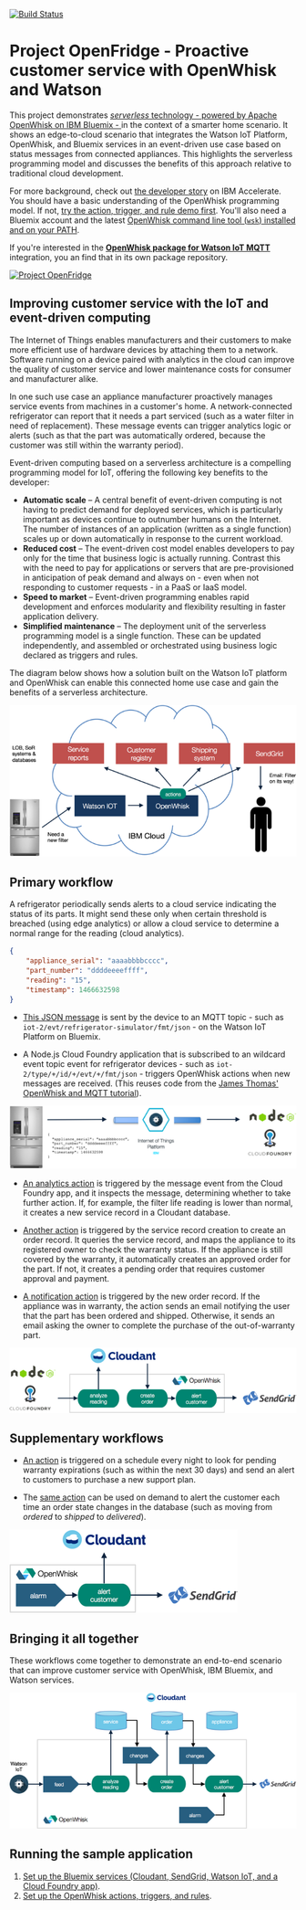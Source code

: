 [![Build Status](https://travis-ci.org/krook/openfridge.svg?branch=master)](https://travis-ci.org/krook/openfridge)

# Project OpenFridge - Proactive customer service with OpenWhisk and Watson

This project demonstrates [_serverless_ technology - powered by Apache OpenWhisk on IBM Bluemix - ](https://developer.ibm.com/opentech/2016/09/06/what-makes-serverless-attractive/) in the context of a smarter home scenario. It shows an edge-to-cloud scenario that integrates the Watson IoT Platform, OpenWhisk, and Bluemix services in an event-driven use case based on status messages from connected appliances. This highlights the serverless programming model and discusses the benefits of this approach relative to traditional cloud development.

For more background, check out [the developer story](https://developer.ibm.com/accelerate/journey/openfridge/) on IBM Accelerate. You should have a basic understanding of the OpenWhisk programming model. If not, [try the action, trigger, and rule demo first](https://github.com/IBM/openwhisk-action-trigger-rule). You'll also need a Bluemix account and the latest [OpenWhisk command line tool (`wsk`) installed and on your PATH](https://github.com/IBM/openwhisk-action-trigger-rule/blob/master/docs/OPENWHISK.md).

If you're interested in the **[OpenWhisk package for Watson IoT MQTT](https://github.com/krook/openwhisk-package-mqtt-watson)** integration, you an find that in its own package repository.

[![Project OpenFridge](https://img.youtube.com/vi/0Sl4rWZYo8w/0.jpg)](https://www.youtube.com/watch?v=0Sl4rWZYo8w)

## Improving customer service with the IoT and event-driven computing

The Internet of Things enables manufacturers and their customers to make more efficient use of hardware devices by attaching them to a network. Software running on a device paired with analytics in the cloud can improve the quality of customer service and lower maintenance costs for consumer and manufacturer alike.

In one such use case an appliance manufacturer proactively manages service events from machines in a customer's home. A network-connected refrigerator can report that it needs a part serviced (such as a water filter in need of replacement). These message events can trigger analytics logic or alerts (such as that the part was automatically ordered, because the customer was still within the warranty period).

Event-driven computing based on a serverless architecture is a compelling programming model for IoT, offering the following key benefits to the developer:

- **Automatic scale** – A central benefit of event-driven computing is not having to predict demand for deployed services, which is particularly important as devices continue to outnumber humans on the Internet. The number of instances of an application (written as a single function) scales up or down automatically in response to the current workload.
- **Reduced cost** – The event-driven cost model enables developers to pay only for the time that business logic is actually running. Contrast this with the need to pay for applications or servers that are pre-provisioned in anticipation of peak demand and always on - even when not responding to customer requests - in a PaaS or IaaS model.
- **Speed to market** – Event-driven programming enables rapid development and enforces modularity and flexibility resulting in faster application delivery.
- **Simplified maintenance** – The deployment unit of the serverless programming model is a single function. These can be updated independently, and assembled or orchestrated using business logic declared as triggers and rules.

The diagram below shows how a solution built on the Watson IoT platform and OpenWhisk can enable this connected home use case and gain the benefits of a serverless architecture.

![High level diagram](docs/overview.png)

## Primary workflow

A refrigerator periodically sends alerts to a cloud service indicating the status of its parts. It might send these only when certain threshold is breached (using edge analytics) or allow a cloud service to determine a normal range for the reading (cloud analytics).

```json
{
    "appliance_serial": "aaaabbbbcccc",
    "part_number": "ddddeeeeffff",
    "reading": "15",
    "timestamp": 1466632598
}
```

* [This JSON message](docs/sample-messages.txt) is sent by the device to an MQTT topic - such as `iot-2/evt/refrigerator-simulator/fmt/json` - on the Watson IoT Platform on Bluemix.

* A Node.js Cloud Foundry application that is subscribed to an wildcard event topic event for refrigerator devices - such as `iot-2/type/+/id/+/evt/+/fmt/json` - triggers OpenWhisk actions when new messages are received. (This reuses code from the [James Thomas' OpenWhisk and MQTT tutorial](http://jamesthom.as/blog/2016/06/15/openwhisk-and-mqtt/)).

 ![Primary workflow 1](docs/primary-workflow-1.png)

* [An analytics action](actions/analyze-service-event.js) is triggered by the message event from the Cloud Foundry app, and it inspects the message, determining whether to take further action. If, for example, the filter life reading is lower than normal, it creates a new service record in a Cloudant database.

* [Another action](actions/create-order-event.js) is triggered by the service record creation to create an order record. It queries the service record, and maps the appliance to its registered owner to check the warranty status. If the appliance is still covered by the warranty, it automatically creates an approved order for the part. If not, it creates a pending order that requires customer approval and payment.

* [A notification action](actions/alert-customer-event.js) is triggered by the new order record. If the appliance was in warranty, the action sends an email notifying the user that the part has been ordered and shipped. Otherwise, it sends an email asking the owner to complete the purchase of the out-of-warranty part.

 ![Primary workflow 2](docs/primary-workflow-2.png)

## Supplementary workflows

* [An action](actions/alert-customer-event.js) is triggered on a schedule every night to look for pending warranty expirations (such as within the next 30 days) and send an alert to customers to purchase a new support plan.

* The [same action](actions/alert-customer-event.js) can be used on demand to alert the customer each time an order state changes in the database (such as moving from _ordered_ to _shipped_ to _delivered_).

 ![Supplementary workflows](docs/supplementary-workflows.png)

## Bringing it all together

These workflows come together to demonstrate an end-to-end scenario that can improve customer service with OpenWhisk, IBM Bluemix, and Watson services.

![Triggers and actions](docs/actions-triggers.png)

## Running the sample application

1. [Set up the Bluemix services (Cloudant, SendGrid, Watson IoT, and a Cloud Foundry app)](docs/BLUEMIX.md).
2. [Set up the OpenWhisk actions, triggers, and rules](docs/OPENWHISK.md).
